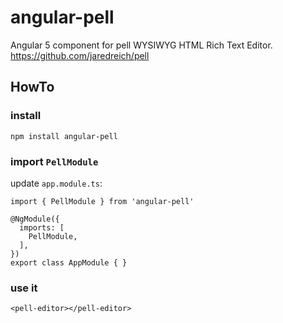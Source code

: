 # angular-pell
Angular 5 component for pell WYSIWYG HTML Rich Text Editor. https://github.com/jaredreich/pell

## HowTo

### install

```
npm install angular-pell
```

### import `PellModule`

update `app.module.ts`:
```
import { PellModule } from 'angular-pell'

@NgModule({
  imports: [
    PellModule,
  ],
})
export class AppModule { }
```

### use it

```
<pell-editor></pell-editor>
```
